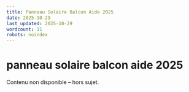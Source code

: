 ```yaml
---
title: Panneau Solaire Balcon Aide 2025
date: 2025-10-29
last_updated: 2025-10-29
wordcount: 11
robots: noindex
---
```


# panneau solaire balcon aide 2025

Contenu non disponible – hors sujet.